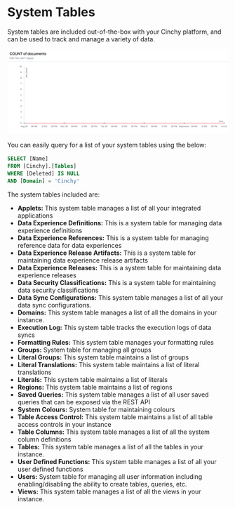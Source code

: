 # System Tables

System tables are included out-of-the-box with your Cinchy platform, and can be used to track and manage a variety of data.

![Some examples of system tables](<../../../.gitbook/assets/image (365).png>)

You can easily query for a list of your system tables using the below:

```sql
SELECT [Name]
FROM [Cinchy].[Tables]
WHERE [Deleted] IS NULL
AND [Domain] = 'Cinchy'
```

The system tables included are:

- **Applets:** This system table manages a list of all your integrated applications
- **Data Experience Definitions:** This is a system table for managing data experience definitions
- **Data Experience References:** This is a system table for managing reference data for data experiences
- **Data Experience Release Artifacts:** This is a system table for maintaining data experience release artifacts
- **Data Experience Releases:** This is a system table for maintaining data experience releases
- **Data Security Classifications:** This is a system table for maintaining data security classifications
- **Data Sync Configurations:** This system table manages a list of all your data sync configurations.
- **Domains:** This system table manages a list of all the domains in your instance.
- **Execution Log:** This system table tracks the execution logs of data syncs
- **Formatting Rules:** This system table manages your formatting rules
- **Groups:** System table for managing all groups
- **Literal Groups:** This system table maintains a list of groups
- **Literal Translations:** This system table maintains a list of literal translations
- **Literals:** This system table maintains a list of literals
- **Regions:** This system table maintains a list of regions
- **Saved Queries:** This system table manages a list of all user saved queries that can be exposed via the REST API
- **System Colours:** System table for maintaining colours
- **Table Access Control:** This system table maintains a list of all table access controls in your instance
- **Table Columns:** This system table manages a list of all the system column definitions
- **Tables:** This system table manages a list of all the tables in your instance.
- **User Defined Functions:** This system table manages a list of all your user defined functions
- **Users:** System table for managing all user information including enabling/disabling the ability to create tables, queries, etc.
- **Views:** This system table manages a list of all the views in your instance.
